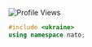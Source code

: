 ![Profile Views](https://komarev.com/ghpvc/?username=kulom001)
```cpp
#include <ukraine>
using namespace nato;
```

